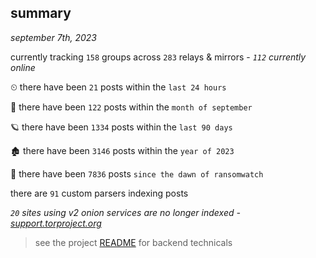 
## summary
_september 7th, 2023_

currently tracking `158` groups across `283` relays & mirrors - _`112` currently online_

⏲ there have been `21` posts within the `last 24 hours`

🦈 there have been `122` posts within the `month of september`

🪐 there have been `1334` posts within the `last 90 days`

🏚 there have been `3146` posts within the `year of 2023`

🦕 there have been `7836` posts `since the dawn of ransomwatch`

there are `91` custom parsers indexing posts

_`20` sites using v2 onion services are no longer indexed - [support.torproject.org](https://support.torproject.org/onionservices/v2-deprecation/)_

> see the project [README](https://github.com/joshhighet/ransomwatch#ransomwatch--) for backend technicals
